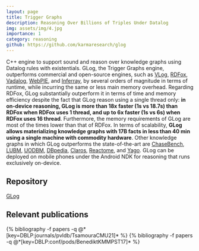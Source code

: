```yaml
---
layout: page
title: Trigger Graphs
description: Reasoning Over Billions of Triples Under Datalog
img: assets/img/4.jpg
importance: 1
category: reasoning
github: https://github.com/karmaresearch/glog
---
```



C++ engine to support sound and reason over knowledge graphs using Datalog rules with existentials. GLog, the Trigger Graphs engine, outperforms commercial and open-source engines, such as 
<a href="https://ojs.aaai.org/index.php/AAAI/article/view/9993">VLog</a>,
<a href="https://www.oxfordsemantic.tech/rdfox">RDFox</a>,
<a href="https://www.vldb.org/pvldb/vol11/p975-bellomarini.pdf">Vadalog</a>,
<a href="https://link.springer.com/chapter/10.1007/978-3-642-13486-9_15">WebPIE</a>, and 
<a href="https://dl.acm.org/doi/abs/10.14778/2904121.2904123">Inferray</a>, by several orders of magnitude in terms of runtime, while incurring the same or less main memory overhead. 
Regarding RDFox, GLog substantially outperform it in terms of time and memory efficiency despite the fact that GLog reason using a single thread only: <strong>in on-device reasoning, GLog is more than 18x faster (1s vs 18.7s) than RDFox when RDFox uses 1 thread, and up to 6x faster (1s vs 6s) when RDFox uses 16 thread</strong>. Furthermore, the memory requirements of GLog are most of the times lower than that of RDFox. In terms of scalability, <strong>GLog allows materializing
knowledge graphs with 17B facts in less than 40 min using a single
machine with commodity hardware</strong>. 
Other knowledge graphs in which GLog outperforms the state-of-the-art are 
<a href="https://dl.acm.org/doi/10.1145/3034786.3034796">ChaseBench</a>,
<a href="https://dl.acm.org/doi/10.1016/j.websem.2005.06.005">LUBM</a>,
<a href="https://link.springer.com/chapter/10.1007/11762256_12">UODBM</a>,
<a href="https://www.sciencedirect.com/science/article/abs/pii/S1570826809000225">DBpedia</a>,
<a href="https://dh-abstracts.library.virginia.edu/works/1312">Claros</a>,
<a href="https://pubmed.ncbi.nlm.nih.gov/31691815/">Reactome</a>, and
<a href="https://www.sciencedirect.com/science/article/pii/S0004370212000719">Yago</a>.
GLog can be deployed on mobile phones 
under the Android NDK for reasoning that runs exclusively on-device. 

## Repository
<a href="https://github.com/karmaresearch/glog">GLog</a>

## Relevant publications
<div class="publications">
  {% bibliography -f papers -q @*[key=DBLP:journals/pvldb/TsamouraCMU21]* %}
  {% bibliography -f papers -q @*[key=DBLP:conf/pods/BenediktKMMPST17]* %}
</div>
